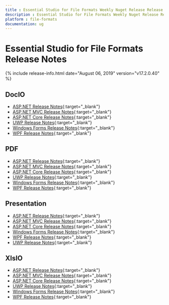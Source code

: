 ```yaml
---
title : Essential Studio for File Formats Weekly Nuget Release Release Notes  
description : Essential Studio for File Formats Weekly Nuget Release Release Notes  
platform : file-formats
documentation: ug
---
```


# Essential Studio for File Formats  Release Notes  

{% include release-info.html date="August 06, 2019" version="v17.2.0.40" %} 

## DocIO

* [ASP.NET Release Notes](/aspnet/release-notes/v17.2.0.40#docio){:target="_blank"}
* [ASP.NET MVC Release Notes](/aspnetmvc/release-notes/v17.2.0.40#docio){:target="_blank"}
* [ASP.NET Core Release Notes](/aspnet-core/release-notes/v17.2.0.40#docio){:target="_blank"}
* [UWP Release Notes](/uwp/release-notes/v17.2.0.40#docio){:target="_blank"}
* [Windows Forms Release Notes](/windowsforms/release-notes/v17.2.0.40#docio){:target="_blank"}
* [WPF Release Notes](/wpf/release-notes/v17.2.0.40#docio){:target="_blank"}


## PDF

* [ASP.NET Release Notes](/aspnet/release-notes/v17.2.0.40#pdf){:target="_blank"}
* [ASP.NET MVC Release Notes](/aspnetmvc/release-notes/v17.2.0.40#pdf){:target="_blank"}
* [ASP.NET Core Release Notes](/aspnet-core/release-notes/v17.2.0.40#pdf){:target="_blank"}
* [UWP Release Notes](/uwp/release-notes/v17.2.0.40#pdf){:target="_blank"}
* [Windows Forms Release Notes](/windowsforms/release-notes/v17.2.0.40#pdf){:target="_blank"}
* [WPF Release Notes](/wpf/release-notes/v17.2.0.40#pdf){:target="_blank"}


## Presentation

* [ASP.NET Release Notes](/aspnet/release-notes/v17.2.0.40#presentation){:target="_blank"}
* [ASP.NET MVC Release Notes](/aspnetmvc/release-notes/v17.2.0.40#presentation){:target="_blank"}
* [ASP.NET Core Release Notes](/aspnet-core/release-notes/v17.2.0.40#presentation){:target="_blank"}
* [Windows Forms Release Notes](/windowsforms/release-notes/v17.2.0.40#presentation){:target="_blank"}
* [WPF Release Notes](/wpf/release-notes/v17.2.0.40#presentation){:target="_blank"}
* [UWP Release Notes](/uwp/release-notes/v17.2.0.40#presentation){:target="_blank"}


## XlsIO

* [ASP.NET Release Notes](/aspnet/release-notes/v17.2.0.40#xlsio){:target="_blank"}
* [ASP.NET MVC Release Notes](/aspnetmvc/release-notes/v17.2.0.40#xlsio){:target="_blank"}
* [ASP.NET Core Release Notes](/aspnet-core/release-notes/v17.2.0.40#xlsio){:target="_blank"}
* [UWP Release Notes](/uwp/release-notes/v17.2.0.40#xlsio){:target="_blank"}
* [Windows Forms Release Notes](/windowsforms/release-notes/v17.2.0.40#xlsio){:target="_blank"}
* [WPF Release Notes](/wpf/release-notes/v17.2.0.40#xlsio){:target="_blank"}